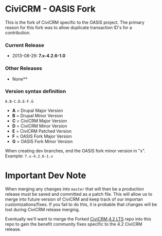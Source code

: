 CiviCRM - OASIS Fork
===================

This is the fork of CiviCRM specific to the OASIS project. The primary reason for this fork was to allow duplicate transaction ID's for a contribution.

### Current Release

*   2013-08-29: **7.x-4.2.6-1.0**

### Other Releases

*   None**


### Version syntax definition

    A.B-C.D.E-F.G

*   **A** = Drupal Major Version
*   **B** = Drupal Minor Version
*   **C** = CiviCRM Major Version
*   **D** = CiviCRM Minor Version
*   **E** = CiviCRM Patched Version
*   **F** = OASIS Fork Major Version
*   **G** = OASIS Fork Minor Version

When creating dev branches, end the OASIS fork minor version in "x".
Example: `7.x-4.2.6-1.x`

Important Dev Note
======================
When merging any changes into `master` that will then be a production release must be saved and committed as a patch file. This will allow us to merge into future version of CiviCRM and keep track of our importan customizations/fixes. If you fail to do this, it is probable that changes will be lost during CiviCRM release merging.

Eventually we'll want to merge the Forked [CiviCRM 4.2 LTS](https://github.com/CiviCRM42/civicrm42-core) repo into this repo to gain the benefit community fixes specific to the 4.2 CiviCRM release.